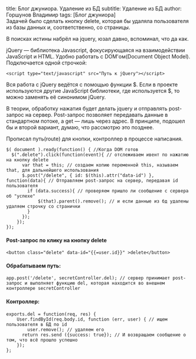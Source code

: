 title: Блог джуниора. Удаление из БД subtitle: Удаление из БД author: Горшунов Владимир tags: [Блог джуниора] <br>
Задачей было сделать кнопку delete, которая бы удаляла пользователя из базы данных и, соответственно, со страницы.<!-- more -->

В поисках истины набрёл на jquery, юзал давно, вспоминал, что да как.

jQuery — библиотека Javascript, фокусирующаяся на взаимодействии JavaScript и HTML.
Удобно работать с DOM'ом(Document Object Model). Подключается одной строчкой:

    <script type="text/javascript" src="Путь к jQuery"></script>

Вся работа с jQuery ведётся с помощью функции $. Если в проекте используются другие JavaScript библиотеки, где используется $, то можно заменять её синонимом jQuery.

В теории, обработку нажатия будет делать jquery и отправлять post-запрос на сервер.
Post-запрос позволяет передавать данные в стандартном потоке, а get — лишь через адрес. В принципе, подошел бы и второй вариант, думаю, что рассмотрю это позднее.

Прописал путь(route) для кнопки, контроллер в процессе написания.


    $( document ).ready(function() { //Когда DOM готов
      $(".delete").click(function(event){ // отслеживаем ивент по нажатию на кнопку delete
    	  var that = this; // создаем копию переменной this, называем that, для дальнейшего использования
    	  $.post("/delete", { id: $(this).attr("data-id") }, function(data){ // Отправляем post-запрос на сервер, передавая id пользователя
    	  	if (data.success){ // проверяем пришло ли сообщение с сервера об "успехе"
    	  		$(that).parent().remove(); // и если данные из бд удалены удаляем строчку со странички
    	  	}
    	  });
    	});
    });

#### Post-запрос по клику на кнопку delete

    <button class="delete" data-id="{{=user.id}}" >delete</button>

#### Обрабатываем путь:

    app.post('/delete', secretController.del); // сервер принимает post-запрос и выполняет функцию del, которая находится во внешнем контроллере secretController

#### Контроллер:

    exports.del = function(req, res) {
    	User.findById(req.body.id, function (err, user) { // ищем пользователя в БД по id
    		user.remove(); // удаляем его
    	  return res.send ({success: true}); // И возвращаем сообщение о том, что всё прошло успешно
    	});
    };